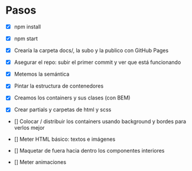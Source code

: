# Pasos

- [x] npm install
- [x] npm start
- [x] Crearía la carpeta docs/, la subo y la publico con GitHub Pages
- [x] Asegurar el repo: subir el primer commit y ver que está funcionando

- [x] Metemos la semántica
- [x] Pintar la estructura de contenedores
- [x] Creamos los containers y sus clases (con BEM)
- [x] Crear partials y carpetas de html y scss
- [] Colocar / distribuir los containers usando background y bordes para verlos mejor
- [] Meter HTML básico: textos e imágenes
- [] Maquetar de fuera hacia dentro los componentes interiores

- [] Meter animaciones
